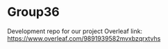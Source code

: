 # Group36
Development repo for our project 
Overleaf link: https://www.overleaf.com/9891939582mvxbzqrxtvhs
